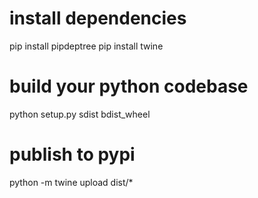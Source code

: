
# install dependencies
pip install pipdeptree
pip install twine 

# build your python codebase
python setup.py sdist bdist_wheel

# publish to pypi
python -m twine upload dist/*
